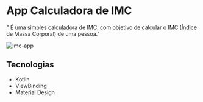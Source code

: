 # App Calculadora de IMC
" É uma simples calculadora de IMC, com objetivo de calcular o IMC (Índice de Massa Corporal) de uma pessoa."

![imc-app](https://user-images.githubusercontent.com/56240554/131498022-a15f16e2-3024-4f77-83f4-41bed4267635.png)

## Tecnologias
- Kotlin
- ViewBinding
- Material Design

